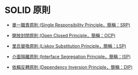 # SOLID 原則

- [單一職責原則 (Single Responsibility Principle，簡稱：SRP)](https://github.com/Charmying/Notes-Front-end/tree/master/Software/SOLID%20%E5%8E%9F%E5%89%87/%E5%96%AE%E4%B8%80%E8%81%B7%E8%B2%AC%E5%8E%9F%E5%89%87%20(Single%20Responsibility%20Principle%EF%BC%8C%E7%B0%A1%E7%A8%B1%EF%BC%9ASRP))

- [開放封閉原則 (Open Closed Principle，簡稱：OCP)](https://github.com/Charmying/Notes-Front-end/tree/master/Software/SOLID%20%E5%8E%9F%E5%89%87/%E9%96%8B%E6%94%BE%E5%B0%81%E9%96%89%E5%8E%9F%E5%89%87%20(Open%20Closed%20Principle%EF%BC%8C%E7%B0%A1%E7%A8%B1%EF%BC%9AOCP))

- [里氏替換原則 (Liskov Substitution Principle，簡稱：LSP)](https://github.com/Charmying/Notes-Front-end/tree/master/Software/SOLID%20%E5%8E%9F%E5%89%87/%E9%87%8C%E6%B0%8F%E6%9B%BF%E6%8F%9B%E5%8E%9F%E5%89%87%20(Liskov%20Substitution%20Principle%EF%BC%8C%E7%B0%A1%E7%A8%B1%EF%BC%9ALSP))

- [介面隔離原則 (Interface Segregation Principle，簡稱：ISP)](https://github.com/Charmying/Notes-Front-end/tree/master/Software/SOLID%20%E5%8E%9F%E5%89%87/%E4%BB%8B%E9%9D%A2%E9%9A%94%E9%9B%A2%E5%8E%9F%E5%89%87%20(Interface%20Segregation%20Principle%EF%BC%8C%E7%B0%A1%E7%A8%B1%EF%BC%9AISP))

- [依賴反轉原則 (Dependency Inversion Principle，簡稱：DIP)](https://github.com/Charmying/Notes-Front-end/tree/master/Software/SOLID%20%E5%8E%9F%E5%89%87/%E4%BE%9D%E8%B3%B4%E5%8F%8D%E8%BD%89%E5%8E%9F%E5%89%87%20(Dependency%20Inversion%20Principle%EF%BC%8C%E7%B0%A1%E7%A8%B1%EF%BC%9ADIP))
